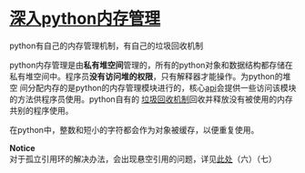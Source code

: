 # [深入python内存管理](https://zz.zzs7.top/python-memory-management.html)

python有自己的内存管理机制，有自己的垃圾回收机制  

python内存管理是由**私有堆空间**管理的，所有的python对象和数据结构都存储在私有堆空间中。程序员**没有访问堆的权限**，只有解释器才能操作。为python的堆空
间分配内存的是python的内存管理模块进行的，核心[api](https://baike.baidu.com/item/api/10154)会提供一些访问该模块的方法供程序员使用。python自有的
[垃圾回收机制](https://www.jianshu.com/p/e5447d4d1cc6)回收并释放没有被使用的内存共别的程序使用。  

在python中，整数和短小的字符都会作为对象被缓存，以便重复使用。  

**Notice**  
对于孤立引用环的解决办法，会出现悬空引用的问题，详见[此处](https://www.javazhiyin.com/23191.html)（六）（七）
